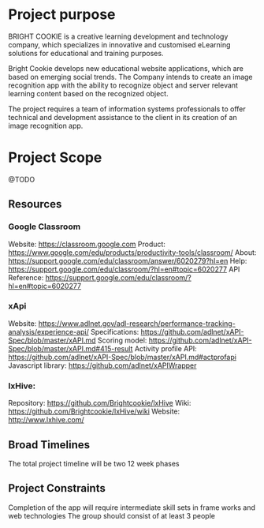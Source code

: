# Project purpose

BRIGHT COOKIE is a creative learning development and technology company, which specializes in innovative and customised eLearning solutions for educational and training purposes.

Bright Cookie develops new educational website applications, which are based on emerging social trends. The Company intends to create an image recognition app with the ability to recognize object and server relevant learning content based on the recognized object.

The project requires a team of information systems professionals to offer technical and development assistance to the client in its creation of an image recognition app.


# Project Scope

@TODO

## Resources

### Google Classroom

Website: https://classroom.google.com
Product: https://www.google.com/edu/products/productivity-tools/classroom/
About: https://support.google.com/edu/classroom/answer/6020279?hl=en
Help: https://support.google.com/edu/classroom/?hl=en#topic=6020277
API Reference: https://support.google.com/edu/classroom/?hl=en#topic=6020277

### xApi

Website: https://www.adlnet.gov/adl-research/performance-tracking-analysis/experience-api/
Specifications: https://github.com/adlnet/xAPI-Spec/blob/master/xAPI.md
Scoring model: https://github.com/adlnet/xAPI-Spec/blob/master/xAPI.md#415-result
Activity profile API: https://github.com/adlnet/xAPI-Spec/blob/master/xAPI.md#actprofapi
Javascript library: https://github.com/adlnet/xAPIWrapper

### lxHive:

Repository: https://github.com/Brightcookie/lxHive
Wiki: https://github.com/Brightcookie/lxHive/wiki
Website: http://www.lxhive.com/

## Broad Timelines

The total project timeline will be two 12 week phases

## Project Constraints

Completion of the app will require intermediate skill sets in frame works and web technologies
The group should consist of at least 3 people
